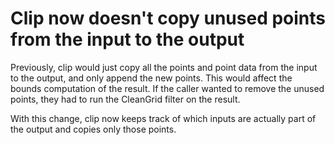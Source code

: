 # Clip now doesn't copy unused points from the input to the output

Previously, clip would just copy all the points and point data from the input to the output,
and only append the new points. This would affect the bounds computation of the result.
If the caller wanted to remove the unused points, they had to run the CleanGrid filter
on the result.

With this change, clip now keeps track of which inputs are actually part of the output
and copies only those points.
